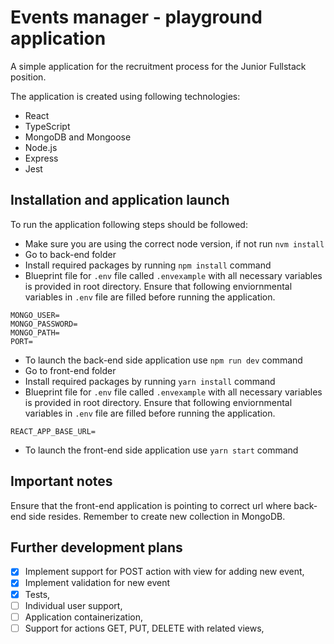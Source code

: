 # Events manager - playground application

A simple application for the recruitment process for the Junior Fullstack position.

The application is created using following technologies:

- React
- TypeScript
- MongoDB and Mongoose
- Node.js
- Express
- Jest

## Installation and application launch

To run the application following steps should be followed:

- Make sure you are using the correct node version, if not run `nvm install`
- Go to back-end folder
- Install required packages by running `npm install` command
- Blueprint file for `.env` file called `.envexample` with all necessary variables is provided in root directory. Ensure that following enviornmental variables in `.env` file are filled before running the application.

```
MONGO_USER=
MONGO_PASSWORD=
MONGO_PATH=
PORT=
```

- To launch the back-end side application use `npm run dev` command
- Go to front-end folder
- Install required packages by running `yarn install` command
- Blueprint file for `.env` file called `.envexample` with all necessary variables is provided in root directory. Ensure that following enviornmental variables in `.env` file are filled before running the application.

```
REACT_APP_BASE_URL=
```

- To launch the front-end side application use `yarn start` command

## Important notes

Ensure that the front-end application is pointing to correct url where back-end side resides.
Remember to create new collection in MongoDB.

## Further development plans

- [x] Implement support for POST action with view for adding new event,
- [x] Implement validation for new event
- [x] Tests,
- [ ] Individual user support,
- [ ] Application containerization,
- [ ] Support for actions GET, PUT, DELETE with related views,
